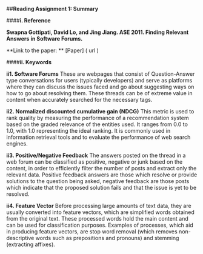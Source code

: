 ##**Reading Assignment 1: Summary**


####**i. Reference**

**Swapna Gottipati, David Lo, and Jing Jiang. ASE 2011. Finding Relevant Answers in Software Forums.**

**Link to the paper: ** [Paper] ( url  )


####**ii. Keywords**

**ii1. Software Forums** 
These are webpages that consist of Question-Answer type conversations for users (typically developers) and serve as platforms where they can discuss the issues faced and go about suggesting ways on how to go about resolving them. These threads can be of extreme value in content when accurately searched for the necessary tags.

**ii2. Normalized discounted cumulative gain (NDCG)**
This metric is used to rank quality by measuring the performance of a recommendation system based on the graded relevance of the entities used. It ranges from 0.0 to 1.0, with 1.0 representing the ideal ranking. It is commonly used in information retrieval tools and to evaluate the performance of web search engines.

**ii3. Positive/Negative Feedback**
The answers posted on the thread in a web forum can be classified as positive, negative or junk based on the content, in order to efficiently filter the number of posts and extract only the relevant data. Positive feedback answers are those which resolve or provide solutions to the question being asked, negative feedback are those posts which indicate that the proposed solution fails and that the issue is yet to be resolved.

**ii4. Feature Vector**
Before processing large amounts of text data, they are usually converted into feature vectors, which are simplified words obtained from the original text. These processed words hold the main content and can be used for classification purposes. Examples of processes, which aid in producing feature vectors, are stop word removal (which removes non-descriptive words such as prepositions and pronouns) and stemming (extracting affixes).